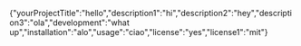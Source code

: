 {"yourProjectTitle":"hello","description1":"hi","description2":"hey","description3":"ola","development":"what up","installation":"alo","usage":"ciao","license":"yes","license1":"mit"}